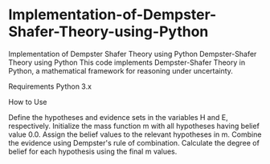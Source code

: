 # Implementation-of-Dempster-Shafer-Theory-using-Python
Implementation of  Dempster Shafer Theory using Python
Dempster-Shafer Theory using Python
This code implements Dempster-Shafer Theory in Python, a mathematical framework for reasoning under uncertainty.

Requirements
Python 3.x

How to Use

Define the hypotheses and evidence sets in the variables H and E, respectively.
Initialize the mass function m with all hypotheses having belief value 0.0.
Assign the belief values to the relevant hypotheses in m.
Combine the evidence using Dempster's rule of combination.
Calculate the degree of belief for each hypothesis using the final m values.
